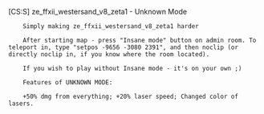 [CS:S] ze_ffxii_westersand_v8_zeta1 - Unknown Mode
```"Westersand_v8_zeta1"
	Simply making ze_ffxii_westersand_v8_zeta1 harder

	After starting map - press "Insane mode" button on admin room. To teleport in, type "setpos -9656 -3080 2391", and then noclip (or directly noclip in, if you know where the room located).

	If you wish to play without Insane mode - it's on your own ;)

	Features of UNKNOWN MODE:

	+50% dmg from everything; +20% laser speed; Changed color of lasers.
```